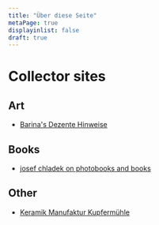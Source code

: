 ```yaml
---
title: "Über diese Seite"
metaPage: true
displayinlist: false
draft: true
---
```


# Collector sites

## Art

* [Barina's Dezente Hinweise](http://www.wolfgang-barina.de/kunst/)

## Books

* [josef chladek on photobooks and books](https://josefchladek.com/)

## Other

* [Keramik Manufaktur Kupfermühle](http://kmk.golz.info/kmk.htm)
